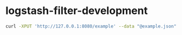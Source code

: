 # logstash-filter-development
```bash
curl -XPUT 'http://127.0.0.1:8080/example' --data "@example.json"
```